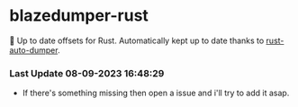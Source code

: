 # blazedumper-rust

🚀 Up to date offsets for Rust. Automatically kept up to date thanks to [rust-auto-dumper](https://github.com/Akandesh/rust-auto-dumper).


### Last Update 08-09-2023 16:48:29
- If there's something missing then open a issue and i'll try to add it asap.